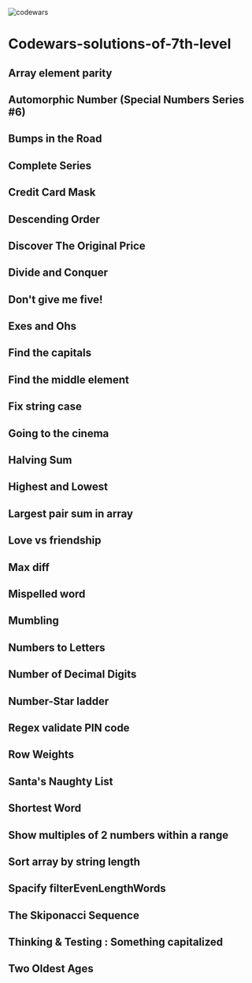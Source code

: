 ![codewars](https://user-images.githubusercontent.com/68942106/94330252-aacd6500-ff77-11ea-9185-c090b275b794.png)

# Codewars-solutions-of-7th-level

## Array element parity
## Automorphic Number (Special Numbers Series #6)
## Bumps in the Road
## Complete Series
## Credit Card Mask
## Descending Order
## Discover The Original Price
## Divide and Conquer
## Don't give me five!
## Exes and Ohs
## Find the capitals
## Find the middle element
## Fix string case
## Going to the cinema
## Halving Sum
## Highest and Lowest
## Largest pair sum in array 
## Love vs friendship
## Max diff
## Mispelled word
## Mumbling
## Numbers to Letters
## Number of Decimal Digits
## Number-Star ladder
## Regex validate PIN code
## Row Weights
## Santa's Naughty List
## Shortest Word
## Show multiples of 2 numbers within a range
## Sort array by string length
## Spacify filterEvenLengthWords
## The Skiponacci Sequence
## Thinking & Testing : Something capitalized
## Two Oldest Ages
